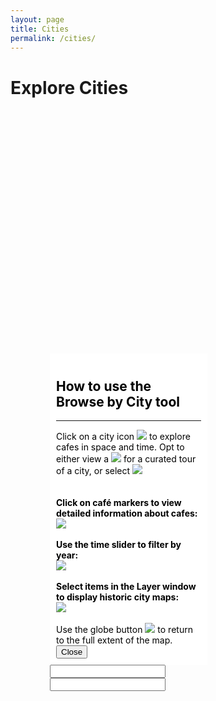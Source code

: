 ```yaml
---
layout: page
title: Cities
permalink: /cities/
---
```


<script src="https://js.arcgis.com/4.8/"></script>
  <script src="https://code.jquery.com/jquery-1.8.2.min.js"></script>
  <script src="https://cdn.rawgit.com/vast-engineering/jquery-popup-overlay/1.7.13/jquery.popupoverlay.js"></script>
  <script>
      $(document).ready(function() {
        // Initialize the plugin
          $('#slide').popup({
        outline: false, // optional
        focusdelay: 1000,
        autoopen: true,
        blur: true,
        vertical: 'center' //optional 
      });
      console.log('thing?');
      });
    </script>

  <script>
      var dojoConfig = {
          has: {
              "esri-featurelayer-webgl": 1,
              "esri-promise-compatibility": 1

          }
      };
  </script>
  <style>
    /* html,
    body, */

    #slide,
    #slide_wrapper {
      transition: all 0.3s ease-out;
      height: 100%;
      width: 50%;
    }
    #slide {
      transform: translateX(25%) translateY(10%);
      font: Arial;
      color: black;
    }
    .popup_visible #slide {
      transform: translateX(0%) translateY(10%);
    }

  </style>
<script src="{{site.baseurl}}/cities.js"></script>
<h1 class='section-title' id='people-title'>Explore Cities</h1>
<div id="slide">
  <div style="background-color: white; padding: 10px;">
    <h2 style="font-size: 1.5em;">How to use the Browse by City tool</h2>
    <hr >
    Click on a city icon <img src ="{{site.baseurl}}/images/cities_popup/1.png"> to explore cafes in space and time. Opt to either view a <img src ="{{site.baseurl}}/images/cities_popup/2.png"> for a curated tour of a city, or select <img src ="{{site.baseurl}}/images/cities_popup/3.png">
    <br><br><br>
    <b>Click on café markers to view detailed information about cafes:</b>
    <br>
    <img src ="{{site.baseurl}}/images/cities_popup/4.png">
    <br><br>
    <b>Use the time slider to filter by year:</b>
    <br>
    <img src ="{{site.baseurl}}/images/cities_popup/5.png">
    <br><br>
    <b>Select items in the Layer window to display historic city maps:</b>
    <br>
    <img src ="{{site.baseurl}}/images/cities_popup/6.png">
    <br><br>
    Use the globe button <img src ="{{site.baseurl}}/images/cities_popup/7.png"> to return to the full extent of the map. 
    <br>
    <button class="slide_close">Close</button>
    <br>
  </div>
  <div id="viewDiv"></div>
  <div id="search">
    <div id ="yearRangeContainer">
      <div id="yearRange" name="yearRange">
        <div id="yearRangeLabels">
              <input type="number" id="startYear" class="sliderLabel" onchange="updateSlider(this)"/>
            <input type="number" id="endYear" class="sliderLabel" onchange="updateSlider(this)"/>
        </div>
      </div>
    </div>
  </div>
</div>


<!-- [jekyll-organization]: https://github.com/jekyll -->
